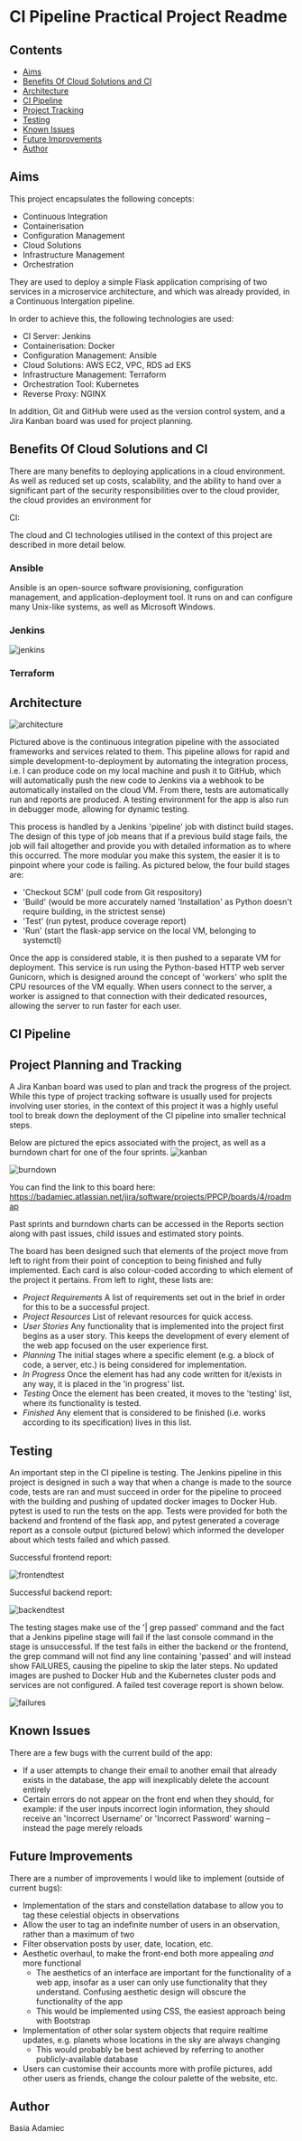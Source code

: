 # CI Pipeline Practical Project Readme

## Contents
* [Aims](#aims)
* [Benefits Of Cloud Solutions and CI](#benefits-of-cloud-solutions-and-ci)
* [Architecture](#architecture)
* [CI Pipeline](#ci-pipeline)
* [Project Tracking](#project-tracking)
* [Testing](#testing)
* [Known Issues](#known-issues)
* [Future Improvements](#future-improvements)
* [Author](#author)

## Aims
This project encapsulates the following concepts: 
* Continuous Integration
* Containerisation
* Configuration Management
* Cloud Solutions
* Infrastructure Management
* Orchestration

They are used to deploy a simple Flask application comprising of two services in a microservice architecture, and which was already provided, in a Continuous Intergation pipeline.

In order to achieve this, the following technologies are used:
* CI Server: Jenkins
* Containerisation: Docker
* Configuration Management: Ansible
* Cloud Solutions: AWS EC2, VPC, RDS ad EKS
* Infrastructure Management: Terraform
* Orchestration Tool: Kubernetes
* Reverse Proxy: NGINX

In addition, Git and GitHub were used as the version control system, and a Jira Kanban board was used for project planning.

## Benefits Of Cloud Solutions and CI
There are many benefits to deploying applications in a cloud environment. As well as reduced set up costs, scalability, and the ability to hand over a significant part of the security responsibilities over to the cloud provider, the cloud provides an environment for 

CI:

The cloud and CI technologies utilised in the context of this project are described in more detail below. 

### Ansible

Ansible is an open-source software provisioning, configuration management, and application-deployment tool.
It runs on and can configure many Unix-like systems, as well as Microsoft Windows.

### Jenkins

![jenkins][jenkins]

### Terraform


## Architecture
![architecture][architecture]

Pictured above is the continuous integration pipeline with the associated frameworks and services related to them. This pipeline allows for rapid and simple development-to-deployment by automating the integration process, i.e. I can produce code on my local machine and push it to GitHub, which will automatically push the new code to Jenkins via a webhook to be automatically installed on the cloud VM. From there, tests are automatically run and reports are produced. A testing environment for the app is also run in debugger mode, allowing for dynamic testing.

This process is handled by a Jenkins 'pipeline' job with distinct build stages. The design of this type of job means that if a previous build stage fails, the job will fail altogether and provide you with detailed information as to where this occurred. The more modular you make this system, the easier it is to pinpoint where your code is failing. As pictured below, the four build stages are:
* 'Checkout SCM' (pull code from Git respository)
* 'Build' (would be more accurately named 'Installation' as Python doesn't require building, in the strictest sense)
* 'Test' (run pytest, produce coverage report) 
* 'Run' (start the flask-app service on the local VM, belonging to systemctl)



Once the app is considered stable, it is then pushed to a separate VM for deployment. This service is run using the Python-based HTTP web server Gunicorn, which is designed around the concept of 'workers' who split the CPU resources of the VM equally. When users connect to the server, a worker is assigned to that connection with their dedicated resources, allowing the server to run faster for each user.

## CI Pipeline


## Project Planning and Tracking
A Jira Kanban board was used to plan and track the progress of the project. While this type of project tracking software is usually used for projects involving user stories, in the context of this project it was a highly useful tool to break down the deployment of the CI pipeline into smaller technical steps. 

Below are pictured the epics associated with the project, as well as a burndown chart for one of the four sprints.
![kanban][kanban]

![burndown][burndown]

You can find the link to this board here: https://badamiec.atlassian.net/jira/software/projects/PPCP/boards/4/roadmap

Past sprints and burndown charts can be accessed in the Reports section along with past issues, child issues and estimated story points. 




The board has been designed such that elements of the project move from left to right from their point of conception to being finished and fully implemented. Each card is also colour-coded according to which element of the project it pertains. From left to right, these lists are:
* *Project Requirements*
   A list of requirements set out in the brief in order for this to be a successful project.
* *Project Resources*
   List of relevant resources for quick access.
* *User Stories*
   Any functionality that is implemented into the project first begins as a user story. This keeps the development of every element of the web app focused on the user experience first.
* *Planning*
   The initial stages where a specific element (e.g. a block of code, a server, etc.) is being considered for implementation.
* *In Progress*
   Once the element has had any code written for it/exists in any way, it is placed in the 'in progress' list.
* *Testing*
   Once the element has been created, it moves to the 'testing' list, where its functionality is tested.
* *Finished*
   Any element that is considered to be finished (i.e. works according to its specification) lives in this list.

## Testing
An important step in the CI pipeline is testing. The Jenkins pipeline in this project is designed in such a way that when a change is made to the source code, tests are ran and must succeed in order for the pipeline to proceed with the building and pushing of updated docker images to Docker Hub. 
pytest is used to run the tests on the app. Tests were provided for both the backend and frontend of the flask app, and pytest generated a coverage report as a console output (pictured below) which informed the developer about which tests failed and which passed.

Successful frontend report:

![frontendtest][frontendtest]

Successful backend report:

![backendtest][backendtest]

The testing stages make use of the '| grep passed' command and the fact that a Jenkins pipeline stage will fail if the last console command in the stage is unsuccessful. If the test fails in either the backend or the frontend, the grep command will not find any line containing 'passed' and will instead show FAILURES, causing the pipeline to skip the later steps. No updated images are pushed to Docker Hub and the Kubernetes cluster pods and services are not configured. A failed test coverage report is shown below. 

![failures][failures]




## Known Issues
There are a few bugs with the current build of the app:
* If a user attempts to change their email to another email that already exists in the database, the app will inexplicably delete the account entirely
* Certain errors do not appear on the front end when they should, for example: if the user inputs incorrect login information, they should receive an 'Incorrect Username' or 'Incorrect Password' warning – instead the page merely reloads

## Future Improvements
There are a number of improvements I would like to implement (outside of current bugs):
* Implementation of the stars and constellation database to allow you to tag these celestial objects in observations
* Allow the user to tag an indefinite number of users in an observation, rather than a maximum of two
* Filter observation posts by user, date, location, etc.
* Aesthetic overhaul, to make the front-end both more appealing *and* more functional
   * The aesthetics of an interface are important for the functionality of a web app, insofar as a user can only use functionality that they understand. Confusing aesthetic design will obscure the functionality of the app
   * This would be implemented using CSS, the easiest approach being with Bootstrap
* Implementation of other solar system objects that require realtime updates, e.g. planets whose locations in the sky are always changing
   * This would probably be best achieved by referring to another publicly-available database
* Users can customise their accounts more with profile pictures, add other users as friends, change the colour palette of the website, etc.

## Author
Basia Adamiec

[jenkins]: https://i.imgur.com/Ez2Pxsz.png

[architecture]: https://i.imgur.com/wEEHRHN.png

[kanban]: https://i.imgur.com/94l3cn6.png
[burndown]: https://i.imgur.com/2XwEDaP.png

[frontendtest]: https://i.imgur.com/wz3MkW1.png
[backendtest]: https://i.imgur.com/dOb6OZe.png
[failures]: https://i.imgur.com/qULC3iT.png

[erd1]: https://i.imgur.com/p9wji5S.png





